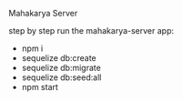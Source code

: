 Mahakarya Server

step by step run the mahakarya-server app:
- npm i
- sequelize db:create
- sequelize db:migrate
- sequelize db:seed:all
- npm start
